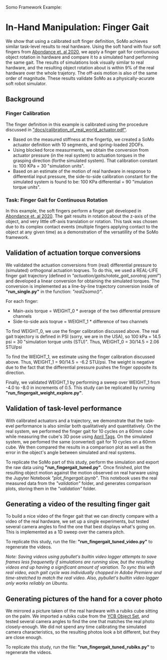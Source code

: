 Somo Framework Example:

# In-Hand Manipulation: Finger Gait
We show that using a calibrated soft finger definition, SoMo achieves similar task-level results to real hardware. Using the soft hand with four soft fingers from [Abondance et. al 2020](https://ieeexplore.ieee.org/document/9134855), we apply a finger gait for contiunuous object rotation in hardware and compare it to a simulated hand performing the same gait. The results of simulations look visually similar to real hardware, and the resulting object rotation about is within 9% of the real hardware over the whole trajetory. The off-axis motion is also of the same order of magnitude. These results validate SoMo as a physically-acurate soft robot simulator.

## Background

### Finger Calibration
The finger definition in this example is calibrated using the procedure discussed in ["docs/calibration_of_real_world_actuator.pdf"](https://github.com/GrauleM/somo/blob/master/docs/calibration_of_real_world_actuator.pdf).
- Based on the measured stiffness at the fingertip, we created a SoMo actuator definition with 10 segments, and spring-loaded 2DOFs.
- Using blocked force measurments, we obtain the conversion from actuator pressure (in the real system) to actuation torques in the grasping direction (forthe simulated system). That calibration constant is: 100 KPa = 30 "simulation units".
- Based on an estimate of the motion of real hardware in response to differential input pressure, the side-to-side calibration constant for the simulated system is found to be: 100 KPa differential = 90 "imulation torque units".

### Task: Finger Gait for Continuous Rotation
In this example, the soft fingers perform a finger gait developed in [Abondance et. al 2020](https://ieeexplore.ieee.org/document/9134855). The gait results in rotation about the z-axis of the object, and very little off-axis translation or rotation. This task was chosen due to its complex contact events (multiple fingers applying contact to the object at any given time) as a demonstration of the versatillity of the SoMo framework.


## Validation of actuation torque conversions
We validated the actuation conversions from (real) differential pressure to (simulated) orthogonal actuation toqrues. To do this, we used a REAL-LIFE finger gait trajectory (defined in _"actuation/gaits/rotate_gait_sorotraj.yaml"_) and developed a linear conversion for obtaining the simulated torques. The conversion is implemented as a line-by-line trajectory conversion inside of **"run_single.py"** in the function: _"real2somo()"_.

For each finger:
- Main-axis torque = WEIGHT_0 * average of the two differential pressure channels
- Side-to-side axis toqrue = WEIGHT_1 * difference of two channels

To find WEIGHT_0, we use the finger calibration discussed above. The real gait trajectory is defined in PSI (sorry, we are in the USA), so 100 kPa = 14.5 psi = 30 "simulation torque units (STU)". Thus, WEIGHT_0 = 30/14.5  = 2.06 STU/psi

To find the WEIGHT_1, we estimate using the finger calibration discussed above. Thus, WEIGHT_1 = 90/14.5  = -6.2 STU/psi. The weight is negative due to the fact that the differential pressure pushes the finger opposite its direction.

Finally, we validated WEIGHT_1 by performing a sweep over WEIGHT_1 from -4.0 to -8.0 in increments of 0.5. This study can be replicated by running **"run_fingergait_weight_explore.py"**.


## Validation of task-level performance
With calibrated actuators and a trajectory, we demonstrate that the task-evel performance is also similar both qualitatively and quantitatively. On the real system, we performed the finger gait for 10 cycles on a 60mm cube while measuring the cube's 3D pose using [April Tags](https://april.eecs.umich.edu/software/apriltag.html). On the simulated system, we perfomed the same (converted) gait for 10 cycles on a 60mm cube. We then compared the results in a comparison plot as well as the error in the object's angle between simulated and real systems.

To replicate the SoMo part of this study, perform the simulation and export the raw data using **"run_fingergait_tuned.py"**. Once finished, plot the resulting object motion against the motion observed on real harware using the Jupyter Notebook  _"plot_fingergait.ipynb"_. This notebook uses the real measured data from the _"validation"_ folder, and generates comparison plots, storing them in the _"validation"_ folder.


## Generating a video of the resulting finger gait
To build a nice video of the finger gait that we can directly compare with a video of the real hardware, we set up a single experiments, but tested several camera angles to find the one that best displays what's going on. This is implemented as a 1D sweep over the camera pitch. 

To replicate this study, run the file: **"run_fingergait_tuned_video.py"** to regenerate the videos.

_Note: Saving videos using pybullet's builtin video logger attempts to save frames less frequenetly if simulations are running slow, but the resulting videos end up having a significant amount of variation. To sync this with real video, each gait cycle was individually chopped in Adobe Premiere and time-stretched to match the real video. Also, pybullet's builtin video logger only works reliably on Ubuntu._

## Generating pictures of the hand for a cover photo
We mirrored a picture taken of the real hardware with a rubiks cube sitting on the palm. We imported a rubiks cube from the [YCB Object Set](http://www.ycbbenchmarks.org), and tested several camera angles to find the one that matches the real photo closely-enough. We did not spend any time calibrating the simulated camera characteristics, so the resulting photos look a bit different, but they are close enough.

To replicate this study, run the file: **"run_fingergait_tuned_rubiks.py"** to regenerate the videos.
